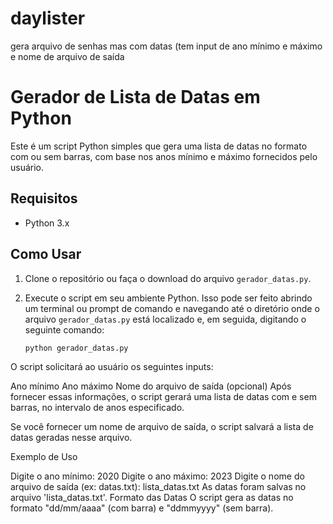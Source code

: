 # daylister
gera arquivo de senhas mas com datas (tem input de ano mínimo e máximo e nome de arquivo de saída

# Gerador de Lista de Datas em Python

Este é um script Python simples que gera uma lista de datas no formato com ou sem barras, com base nos anos mínimo e máximo fornecidos pelo usuário.

## Requisitos

- Python 3.x

## Como Usar

1. Clone o repositório ou faça o download do arquivo `gerador_datas.py`.

2. Execute o script em seu ambiente Python. Isso pode ser feito abrindo um terminal ou prompt de comando e navegando até o diretório onde o arquivo `gerador_datas.py` está localizado e, em seguida, digitando o seguinte comando:

   ```shell
   python gerador_datas.py
O script solicitará ao usuário os seguintes inputs:

Ano mínimo
Ano máximo
Nome do arquivo de saída (opcional)
Após fornecer essas informações, o script gerará uma lista de datas com e sem barras, no intervalo de anos especificado.

Se você fornecer um nome de arquivo de saída, o script salvará a lista de datas geradas nesse arquivo.

Exemplo de Uso

Digite o ano mínimo: 2020
Digite o ano máximo: 2023
Digite o nome do arquivo de saída (ex: datas.txt): lista_datas.txt
As datas foram salvas no arquivo 'lista_datas.txt'.
Formato das Datas
O script gera as datas no formato "dd/mm/aaaa" (com barra) e "ddmmyyyy" (sem barra).
